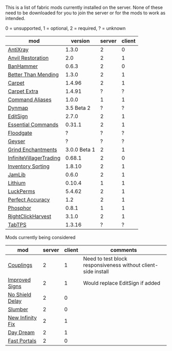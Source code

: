 This is a list of fabric mods currently installed on the server. None of these need to be downloaded for you to join the server or for the mods to work as intended.

0 = unsupported, 1 = optional, 2 = required, ? = unknown

| mod | version | server | client |
| --- | --- | --- | --- |
| [AntiXray](https://modrinth.com/mod/anti-xray) | 1.3.0 | 2 | 0 |
| [Anvil Restoration](https://modrinth.com/mod/anvil-restoration) | 2.0 | 2 | 1 |
| [BanHammer](https://modrinth.com/mod/banhammer) | 0.6.3 | 2 | 0 |
| [Better Than Mending](https://modrinth.com/mod/better-than-mending) | 1.3.0 | 2 | 1 |
| [Carpet](https://modrinth.com/mod/carpet) | 1.4.96 | 2 | 1 |
| [Carpet Extra](https://github.com/gnembon/carpet-extra) | 1.4.91 | ? | ? |
| [Command Aliases](https://modrinth.com/mod/commandaliases) | 1.0.0 | 1 | 1 |
| [Dynmap](https://www.curseforge.com/minecraft/mc-mods/dynmapforge) | 3.5 Beta 2 | ? | ? |
| [EditSign](https://modrinth.com/mod/editsign) | 2.7.0 | 2 | 1 |
| [Essential Commands](https://modrinth.com/mod/essential-commands) | 0.31.1 | 2 | 1 |
| [Floodgate](https://github.com/GeyserMC/Floodgate/) | ? | ? | ? |
| [Geyser](https://geysermc.org/) | ? | ? | ? |
| [Grind Enchantments](https://modrinth.com/mod/grind-enchantments) |  3.0.0 Beta 1 | 2 | 1 |
| [InfiniteVillagerTrading](https://modrinth.com/mod/infinitevillagertrading) |  0.68.1 | 2 | 0 |
| [Inventory Sorting](https://modrinth.com/mod/inventory-sorting) | 1.8.10 | 2 | 1 |
| [JamLib](https://modrinth.com/mod/jamlib) | 0.6.0 | 2 | 1 |
| [Lithium](https://modrinth.com/mod/lithium) | 0.10.4 | 1 | 1 |
| [LuckPerms](https://luckperms.net/) | 5.4.62 | 2 | 1 |
| [Perfect Accuracy](https://modrinth.com/mod/perfect-accuracy) | 1.2 | 2 | 1 |
| [Phosphor](https://modrinth.com/mod/phosphor) | 0.8.1 | 1 | 1 |
| [RightClickHarvest](https://modrinth.com/mod/rightclickharvest) | 3.1.0 | 2 | 1 |
| [TabTPS](https://modrinth.com/plugin/tabtps) | 1.3.16 | ? | ? |

Mods currently being considered

| mod | server | client | comments |
| --- | --- | --- | --- |
| [Couplings](https://modrinth.com/mod/couplings) | 2 | 1 | Need to test block responsiveness without client-side install |
| [Improved Signs](https://modrinth.com/mod/improved-signs) | 2 | 1 | Would replace EditSign if added |
| [No Shield Delay](https://modrinth.com/mod/no-shield-delay) | 2 | 0 | |
| [Slumber](https://modrinth.com/mod/slumber) | 2 | 0 | |
| [New Infinity Fix](https://modrinth.com/mod/new-infinity-fix) | 2 | 1 | |
| [Day Dream](https://modrinth.com/mod/day-dream) | 2 | 1 | |
| [Fast Portals](https://modrinth.com/mod/fast-portals) | 2 | 0 | |
